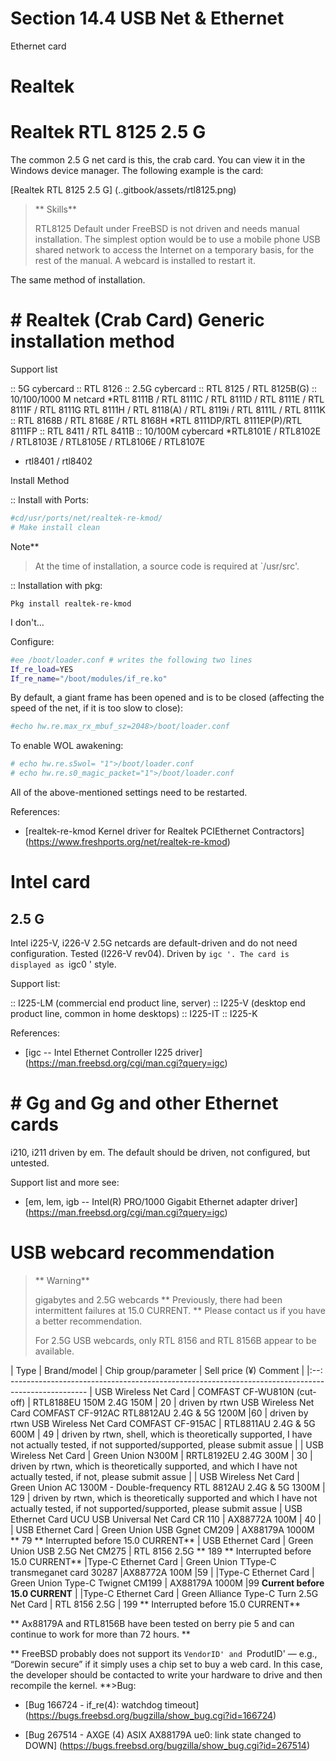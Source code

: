 # Section 14.4 USB Net & Ethernet

Ethernet card

# Realtek

# Realtek RTL 8125 2.5 G

The common 2.5 G net card is this, the crab card. You can view it in the Windows device manager. The following example is the card:

[Realtek RTL 8125 2.5 G] (..gitbook/assets/rtl8125.png)

>** Skills**
>
>RTL8125 Default under FreeBSD is not driven and needs manual installation. The simplest option would be to use a mobile phone USB shared network to access the Internet on a temporary basis, for the rest of the manual. A webcard is installed to restart it.

The same method of installation.

# # Realtek (Crab Card) Generic installation method

Support list

:: 5G cybercard
:: RTL 8126
:: 2.5G cybercard
:: RTL 8125 / RTL 8125B(G)
:: 10/100/1000 M netcard
*RTL 8111B / RTL 8111C / RTL 8111D / RTL 8111E / RTL 8111F / RTL 8111G
RTL 8111H / RTL 8118(A) / RTL 8119i / RTL 8111L / RTL 8111K
:: RTL 8168B / RTL 8168E / RTL 8168H
*RTL 8111DP/RTL 8111EP(P)/RTL 8111FP
:: RTL 8411 / RTL 8411B
:: 10/100M cybercard
*RTL8101E / RTL8102E / RTL8103E / RTL8105E / RTL8106E / RTL8107E
* rtl8401 / rtl8402

Install Method

:: Install with Ports:

```sh '
#cd/usr/ports/net/realtek-re-kmod/
# Make install clean
````

Note**
>
> At the time of installation, a source code is required at `/usr/src'.

:: Installation with pkg:

````
Pkg install realtek-re-kmod
````

I don't...

Configure:

```sh '
#ee /boot/loader.conf # writes the following two lines
If_re_load=YES
If_re_name="/boot/modules/if_re.ko"
````

By default, a giant frame has been opened and is to be closed (affecting the speed of the net, if it is too slow to close):

```sh '
#echo hw.re.max_rx_mbuf_sz=2048>/boot/loader.conf
````

To enable WOL awakening:

```sh '
# echo hw.re.s5wol= "1">/boot/loader.conf
# echo hw.re.s0_magic_packet="1">/boot/loader.conf
````

All of the above-mentioned settings need to be restarted.

References:

* [realtek-re-kmod Kernel driver for Realtek PCIEthernet Contractors] (https://www.freshports.org/net/realtek-re-kmod)

# Intel card

## 2.5 G

Intel i225-V, i226-V 2.5G netcards are default-driven and do not need configuration. Tested (I226-V rev04). Driven by `igc '. The card is displayed as `igc0 ' style.

Support list:

:: I225-LM (commercial end product line, server)
:: I225-V (desktop end product line, common in home desktops)
:: I225-IT
:: I225-K

References:

* [igc -- Intel Ethernet Controller I225 driver] (https://man.freebsd.org/cgi/man.cgi?query=igc)

# # Gg and Gg and other Ethernet cards

i210, i211 driven by em. The default should be driven, not configured, but untested.

Support list and more see:

* [em, lem, igb -- Intel(R) PRO/1000 Gigabit Ethernet adapter driver] (https://man.freebsd.org/cgi/man.cgi?query=igc)


# USB webcard recommendation

> ** Warning**
>
> gigabytes and 2.5G webcards ** Previously, there had been intermittent failures at 15.0 CURRENT. ** Please contact us if you have a better recommendation.
>
> For 2.5G USB webcards, only RTL 8156 and RTL 8156B appear to be available.

| Type | Brand/model | Chip group/parameter | Sell price (¥) Comment |
|:--: -------------------------------------------------------------------------------------------------
| USB Wireless Net Card | COMFAST CF-WU810N (cut-off) | RTL8188EU 150M 2.4G 150M | 20 | driven by rtwn
USB Wireless Net Card COMFAST CF-912AC RTL8812AU 2.4G & 5G 1200M |60 | driven by rtwn
USB Wireless Net Card COMFAST CF-915AC | RTL8811AU 2.4G & 5G 600M | 49 | driven by rtwn, shell, which is theoretically supported, I have not actually tested, if not supported/supported, please submit assue |
| USB Wireless Net Card | Green Union N300M | RRTL8192EU 2.4G 300M | 30 | driven by rtwn, which is theoretically supported, and which I have not actually tested, if not, please submit assue |
| USB Wireless Net Card | Green Union AC 1300M - Double-frequency RTL 8812AU 2.4G & 5G 1300M | 129 | driven by rtwn, which is theoretically supported and which I have not actually tested, if not supported/supported, please submit assue |
USB Ethernet Card UCU USB Universal Net Card CR 110 | AX88772A 100M | 40 |
| USB Ethernet Card | Green Union USB Ggnet CM209 | AX88179A 1000M  ** 79 ** Interrupted before 15.0 CURRENT**
| USB Ethernet Card | Green Union USB 2.5G Net CM275 | RTL 8156 2.5G  ** 189 ** Interrupted before 15.0 CURRENT**
|Type-C Ethernet Card | Green Union  TType-C transmeganet card 30287 |AX88772A 100M |59 |
|Type-C Ethernet Card | Green Union Type-C Twignet CM199 | AX88179A 1000M |99 **Current before 15.0 CURRENT** |
|Type-C Ethernet Card | Green Alliance Type-C Turn 2.5G Net Card | RTL 8156 2.5G | 199 ** Interrupted before 15.0 CURRENT**

** Ax88179A and RTL8156B have been tested on berry pie 5 and can continue to work for more than 72 hours. **

** FreeBSD probably does not support its `VendorID' and `ProdutID' — e.g., “Dorewin secure” if it simply uses a chip set to buy a web card. In this case, the developer should be contacted to write your hardware to drive and then recompile the kernel. **>Bug:
>
* [Bug 166724 - if_re(4): watchdog timeout] (https://bugs.freebsd.org/bugzilla/show_bug.cgi?id=166724)
>
* [Bug 267514 - AXGE (4) ASIX AX88179A ue0: link state changed to DOWN] (https://bugs.freebsd.org/bugzilla/show_bug.cgi?id=267514)
